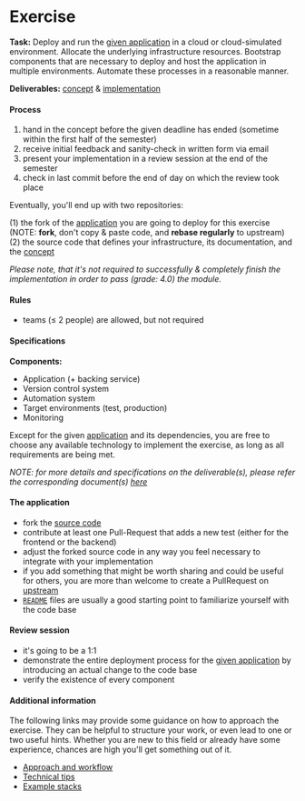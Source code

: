 Exercise
========


__Task:__ Deploy and run the [given application](https://github.com/lucendio/lecture-devops-app) in a cloud or
cloud-simulated environment. Allocate the underlying infrastructure resources. Bootstrap components that are
necessary to deploy and host the application in multiple environments. Automate these processes in a reasonable
manner.

__Deliverables:__ [concept](./../deliverables/exercise_concept.md) & [implementation](./../deliverables/exercise_implementation.md)


#### Process

1. hand in the concept before the given deadline has ended (sometime within the first half of the semester)
2. receive initial feedback and sanity-check in written form via email
3. present your implementation in a review session at the end of the semester
4. check in last commit before the end of day on which the review took place

Eventually, you'll end up with two repositories:

(1) the fork of the [application](https://github.com/lucendio/lecture-devops-app) you are going to deploy for this
    exercise (NOTE: __fork__, don't copy & paste code, and __rebase regularly__ to upstream)
(2) the source code that defines your infrastructure, its documentation, and the
    [concept](./../deliverables/exercise_concept.md)

*Please note, that it's not required to successfully & completely finish the implementation in order to pass (grade: 4.0)
the module.*


#### Rules

* teams (≤ 2 people) are allowed, but not required


#### Specifications

__Components:__

* Application (+ backing service)
* Version control system
* Automation system
* Target environments (test, production)
* Monitoring

Except for the given [application](https://github.com/lucendio/lecture-devops-app) and its dependencies, you are free to
choose any available technology to implement the exercise, as long as all requirements are being met.  

*NOTE: for more details and specifications on the deliverable(s), please refer the corresponding document(s) 
[here](./../deliverables)*


#### The application

* fork the [source code](https://github.com/lucendio/lecture-devops-app)
* contribute at least one Pull-Request that adds a new test (either for the frontend or the backend)
* adjust the forked source code in any way you feel necessary to integrate with your implementation
* if you add something that might be worth sharing and could be useful for others, you are more than welcome to create
  a PullRequest on [upstream](https://github.com/lucendio/lecture-devops-app)
* [`README`](https://github.com/lucendio/lecture-devops-app/blob/master/README.md) files are usually a good starting
  point to familiarize yourself with the code base


#### Review session

* it's going to be a 1:1 
* demonstrate the entire deployment process for the [given application](https://github.com/lucendio/lecture-devops-app)
  by introducing an actual change to the code base
* verify the existence of every component


#### Additional information

The following links may provide some guidance on how to approach the exercise. They can be helpful to structure your
work, or even lead to one or two useful hints. Whether you are new to this field or already have some experience, 
chances are high you'll get something out of it.

* [Approach and workflow](./../hints.md#approach-and-workflow)
* [Technical tips](./../hints.md#technical-tips)
* [Example stacks](./../hints.md#example-stacks)
